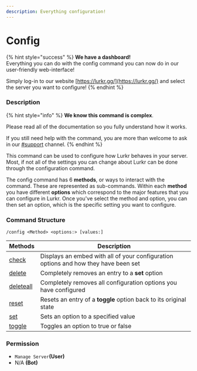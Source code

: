 ```yaml
---
description: Everything configuration!
---
```


# Config

{% hint style="success" %}
**We have a dashboard!**\
Everything you can do with the config command you can now do in our user-friendly web-interface!&#x20;

Simply log-in to our website [https://lurkr.gg/](https://lurkr.gg/) and select the server you want to configure!
{% endhint %}

### Description

{% hint style="info" %}
**We know this command is complex**.&#x20;

Please read all of the documentation so you fully understand how it works.&#x20;

If you still need help with the command, you are more than welcome to ask in our [#support](https://lurkr.gg/support) channel.
{% endhint %}

This command can be used to configure how Lurkr behaves in your server. Most, if not all of the settings you can change about Lurkr can be done through the configuration command.

The config command has 6 **methods**, or ways to interact with the command. These are represented as sub-commands. Within each **method** you have different **options** which correspond to the major features that you can configure in Lurkr. Once you've select the method and option, you can then set an option, which is the specific setting you want to configure.

### Command Structure

```
/config <Method> <options:> [values:]
```

| Methods                    | Description                                                                         |
| -------------------------- | ----------------------------------------------------------------------------------- |
| [check](check.md)          | Displays an embed with all of your configuration options and how they have been set |
| [delete](delete.md)        | Completely removes an entry to a **set** option                                     |
| [deleteall](delete-all.md) | Completely removes all configuration options you have configured                    |
| [reset](reset.md)          | Resets an entry of a **toggle** option back to its original state                   |
| [set](set.md)              | Sets an option to a specified value                                                 |
| [toggle](toggle.md)        | Toggles an option to true or false                                                  |

### **Permission**

* `Manage Server`**(User)**
* N/A **(Bot)**


